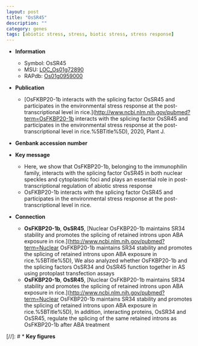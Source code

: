 ```yaml
---
layout: post
title: "OsSR45"
description: ""
category: genes
tags: [abiotic stress, stress, biotic stress, stress response]
---
```


* **Information**  
    + Symbol: OsSR45  
    + MSU: [LOC_Os01g72890](http://rice.uga.edu/cgi-bin/ORF_infopage.cgi?orf=LOC_Os01g72890)  
    + RAPdb: [Os01g0959000](http://rapdb.dna.affrc.go.jp/viewer/gbrowse_details/irgsp1?name=Os01g0959000)  

* **Publication**  
    + [OsFKBP20-1b interacts with the splicing factor OsSR45 and participates in the environmental stress response at the post-transcriptional level in rice.](http://www.ncbi.nlm.nih.gov/pubmed?term=OsFKBP20-1b interacts with the splicing factor OsSR45 and participates in the environmental stress response at the post-transcriptional level in rice.%5BTitle%5D), 2020, Plant J.

* **Genbank accession number**  

* **Key message**  
    + Here, we show that OsFKBP20-1b, belonging to the immunophilin family, interacts with the splicing factor OsSR45 in both nuclear speckles and cytoplasmic foci and plays an essential role in post-transcriptional regulation of abiotic stress response
    + OsFKBP20-1b interacts with the splicing factor OsSR45 and participates in the environmental stress response at the post-transcriptional level in rice.

* **Connection**  
    + __OsFKBP20-1b__, __OsSR45__, [Nuclear OsFKBP20-1b maintains SR34 stability and promotes the splicing of retained introns upon ABA exposure in rice.](http://www.ncbi.nlm.nih.gov/pubmed?term=Nuclear OsFKBP20-1b maintains SR34 stability and promotes the splicing of retained introns upon ABA exposure in rice.%5BTitle%5D),  We also analyzed whether OsFKBP20-1b and the splicing factors OsSR34 and OsSR45 function together in AS using protoplast transfection assays
    + __OsFKBP20-1b__, __OsSR45__, [Nuclear OsFKBP20-1b maintains SR34 stability and promotes the splicing of retained introns upon ABA exposure in rice.](http://www.ncbi.nlm.nih.gov/pubmed?term=Nuclear OsFKBP20-1b maintains SR34 stability and promotes the splicing of retained introns upon ABA exposure in rice.%5BTitle%5D),  In addition, interacting proteins, OsSR34 and OsSR45, regulate the splicing of the same retained introns as OsFKBP20-1b after ABA treatment

[//]: # * **Key figures**  


